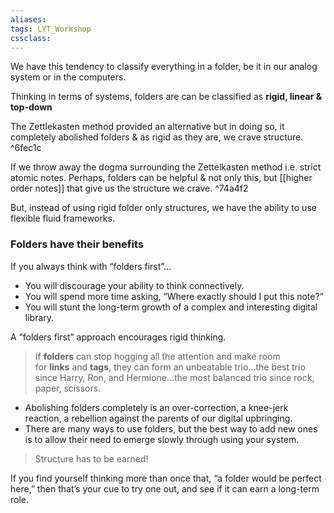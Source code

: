```yaml
---
aliases:
tags: LYT_Workshop 
cssclass: 
---
```


We have this tendency to classify everything in a folder, be it in our analog system or in the computers.

Thinking in terms of systems, folders are can be classified as **rigid, linear & top-down**

The Zettlekasten method provided an alternative but in doing so, it completely abolished folders & as rigid as they are, we crave structure. ^6fec1c

If we throw away the dogma surrounding the Zettelkasten method i.e. strict atomic notes. Perhaps, folders can be helpful & not only this, but [[higher order notes]] that give us the structure we crave. ^74a4f2

But, instead of using rigid folder only structures, we have the ability to use flexible fluid frameworks.

### Folders have their benefits
If you always think with “folders first”…
-   You will discourage your ability to think connectively.
-   You will spend more time asking, “Where exactly should I put this note?”
-   You will stunt the long-term growth of a complex and interesting digital library.

A “folders first” approach encourages rigid thinking.

> If **folders** can stop hogging all the attention and make room for **links** and **tags**, they can form an unbeatable trio…the best trio since Harry, Ron, and Hermione…the most balanced trio since rock, paper, scissors.

- Abolishing folders completely is an over-correction, a knee-jerk reaction, a rebellion against the parents of our digital upbringing.
- There are many ways to use folders, but the best way to add new ones is to allow their need to emerge slowly through using your system.

> Structure has to be earned!

If you find yourself thinking more than once that, “a folder would be perfect here,” then that’s your cue to try one out, and see if it can earn a long-term role.